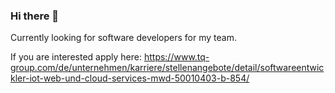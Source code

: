 ### Hi there 👋

Currently looking for software developers for my team.

If you are interested apply here: https://www.tq-group.com/de/unternehmen/karriere/stellenangebote/detail/softwareentwickler-iot-web-und-cloud-services-mwd-50010403-b-854/
